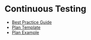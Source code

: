 # Continuous Testing

- [Best Practice Guide](best-practice-guide.md)
- [Plan Template](continuous-testing-plan-template.md)
- [Plan Example](continuous-testing-plan-example.md)
